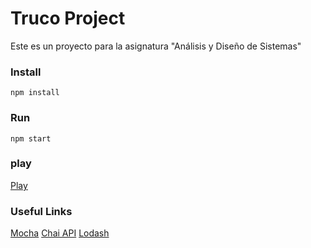 # Truco Project

Este es un proyecto para la asignatura "Análisis y Diseño de Sistemas"

### Install

 `npm install`


### Run

 `npm start`

 ### play
  [Play](http://localhost:3000/)

### Useful Links
[Mocha](https://mochajs.org)
[Chai API](http://chaijs.com/api/bdd/)
[Lodash](https://lodash.com/docs)
